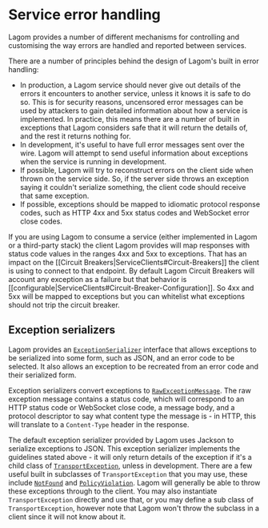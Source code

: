 # Service error handling

Lagom provides a number of different mechanisms for controlling and customising the way errors are handled and reported between services.

There are a number of principles behind the design of Lagom's built in error handling:

* In production, a Lagom service should never give out details of the errors it encounters to another service, unless it knows it is safe to do so.  This is for security reasons, uncensored error messages can be used by attackers to gain detailed information about how a service is implemented.  In practice, this means there are a number of built in exceptions that Lagom considers safe that it will return the details of, and the rest it returns nothing for.
* In development, it's useful to have full error messages sent over the wire.  Lagom will attempt to send useful information about exceptions when the service is running in development.
* If possible, Lagom will try to reconstruct errors on the client side when thrown on the service side.  So, if the server side throws an exception saying it couldn't serialize something, the client code should receive that same exception.
* If possible, exceptions should be mapped to idiomatic protocol response codes, such as HTTP 4xx and 5xx status codes and WebSocket error close codes.


If you are using Lagom to consume a service (either implemented in Lagom or a third-party stack) the client Lagom provides will map responses with status code values in the ranges 4xx and 5xx to exceptions. That has an impact on the [[Circuit Breakers|ServiceClients#Circuit-Breakers]] the client is using to connect to that endpoint. By default Lagom Circuit Breakers will account any exception as a failure but that behavior is [[configurable|ServiceClients#Circuit-Breaker-Configuration]]. So 4xx and 5xx will be mapped to exceptions but you can whitelist what exceptions should not trip the circuit breaker.

## Exception serializers

Lagom provides an [`ExceptionSerializer`](api/index.html?com/lightbend/lagom/javadsl/api/deser/ExceptionSerializer.html) interface that allows exceptions to be serialized into some form, such as JSON, and an error code to be selected.  It also allows an exception to be recreated from an error code and their serialized form.

Exception serializers convert exceptions to [`RawExceptionMessage`](api/index.html?com/lightbend/lagom/javadsl/api/deser/RawExceptionMessage.html).  The raw exception message contains a status code, which will correspond to an HTTP status code or WebSocket close code, a message body, and a protocol descriptor to say what content type the message is - in HTTP, this will translate to a `Content-Type` header in the response.

The default exception serializer provided by Lagom uses Jackson to serialize exceptions to JSON.  This exception serializer implements the guidelines stated above - it will only return details of the exception if it's a child class of [`TransportException`](api/index.html?com/lightbend/lagom/javadsl/api/transport/TransportException.html), unless in development.  There are a few useful built in subclasses of `TransportException` that you may use, these include [`NotFound`](api/index.html?com/lightbend/lagom/javadsl/api/transport/NotFound.html) and [`PolicyViolation`](api/index.html?com/lightbend/lagom/javadsl/api/transport/PolicyViolation.html).  Lagom will generally be able to throw these exceptions through to the client.  You may also instantiate `TransportException` directly and use that, or you may define a sub class of `TransportException`, however note that Lagom won't throw the subclass in a client since it will not know about it.
